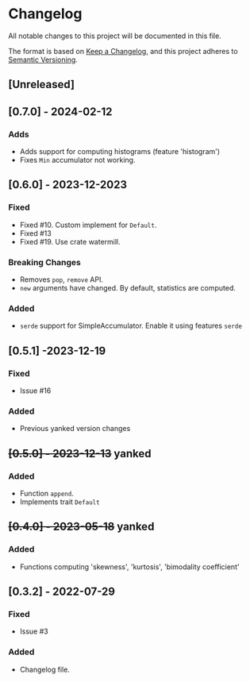 # Changelog
All notable changes to this project will be documented in this file.

The format is based on [Keep a Changelog](https://keepachangelog.com/en/1.0.0/),
and this project adheres to [Semantic
Versioning](https://semver.org/spec/v2.0.0.html).

## [Unreleased]

## [0.7.0] - 2024-02-12

### Adds

- Adds support for computing histograms (feature 'histogram')
- Fixes `Min` accumulator not working.

## [0.6.0] - 2023-12-2023
### Fixed
- Fixed #10. Custom implement for `Default`.
- Fixed #13
- Fixed #19. Use crate watermill.

### Breaking Changes
- Removes `pop`, `remove` API.
- `new` arguments have changed. By default, statistics are computed.

### Added 
- `serde` support for SimpleAccumulator. Enable it using features `serde`

## [0.5.1] -2023-12-19
### Fixed
- Issue #16
### Added
- Previous yanked version changes

## ~~[0.5.0] - 2023-12-13~~ yanked
### Added
- Function `append`.
- Implements trait `Default` 

## ~~[0.4.0] - 2023-05-18~~ yanked
### Added
- Functions computing 'skewness', 'kurtosis', 'bimodality coefficient'

## [0.3.2] - 2022-07-29
### Fixed
- Issue #3
### Added
- Changelog file.

